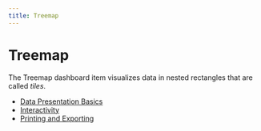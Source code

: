 ```yaml
---
title: Treemap
---
```

# Treemap
The Treemap dashboard item visualizes data in nested rectangles that are called _tiles_.
* [Data Presentation Basics](../../../../dashboard-for-desktop/articles/dashboard-viewer/dashboard-items/treemap/data-presentation-basics.md)
* [Interactivity](../../../../dashboard-for-desktop/articles/dashboard-viewer/dashboard-items/treemap/interactivity.md)
* [Printing and Exporting](../../../../dashboard-for-desktop/articles/dashboard-viewer/dashboard-items/treemap/printing-and-exporting.md)